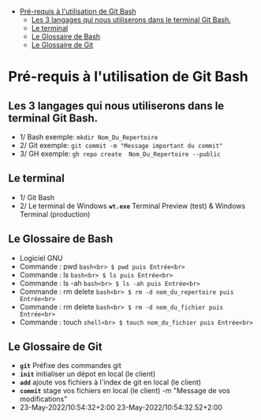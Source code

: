 
- [Pré-requis à l'utilisation de Git Bash](#Pré-requis-à-l-utilisation-de-Git-Bash)
  - [Les 3 langages qui nous utiliserons dans le terminal Git Bash.](#Les-3-langages-qui-nous-utiliserons-dans-le-terminal-Git-Bash.)
  - [Le terminal](#Le-terminal)
  - [Le Glossaire de Bash](#Le-Glossaire-de-Bash)
  - [Le Glossaire de Git](#Le-Glossaire-de-Git)
# Pré-requis à l'utilisation de Git Bash
## Les 3 langages qui nous utiliserons dans le terminal Git Bash.
- 1/    Bash exemple:  `mkdir Nom_Du_Repertoire`
- 2/    Git exemple:  `git commit -m "Message important du commit"`
- 3/    GH exemple:  `gh repo create  Nom_Du_Repertoire --public`
## Le terminal
- 1/ Git Bash
- 2/ Le terminal de Windows
**`wt.exe`** Terminal Preview (test) & Windows Terminal (production)
## Le Glossaire de Bash
- Logiciel GNU
- Commande : pwd
```bash<br> $ pwd puis Entrée<br>```          
- Commande : ls
```bash<br> $ ls puis Entrée<br>```          
- Commande : ls -ah
```bash<br> $ ls -ah puis Entrée<br>```          
- Commande : rm delete
```bash<br> $ rm -d nom_du_repertoire puis Entrée<br>```          
- Commande : rm delete
```bash<br> $ rm -d nom_du_fichier puis Entrée<br>```          
- Commande : touch
```shell<br> $ touch nom_du_fichier puis Entrée<br>```          
## Le Glossaire de Git
- **`git`**  Préfixe des commandes git
- **`init`**  initialiser un dépot en local (le client)
- **`add`**  ajoute vos fichiers à l'index de git en local (le client)
- **`commit`**  stage vos fichiers en local (le client) -m "Message de vos modifications"
- 23-May-2022/10:54:32+2:00 23-May-2022/10:54:32.52+2:00